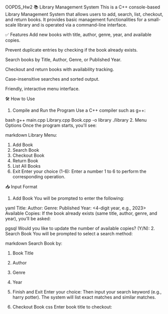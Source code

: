 OOPDS_Hw2
📚 Library Management System
This is a C++ console-based Library Management System that allows users to add, search, list, checkout, and return books. It provides basic management functionalities for a small-scale library and is operated via a command-line interface.

✅ Features
Add new books with title, author, genre, year, and available copies.

Prevent duplicate entries by checking if the book already exists.

Search books by Title, Author, Genre, or Published Year.

Checkout and return books with availability tracking.

Case-insensitive searches and sorted output.

Friendly, interactive menu interface.

🛠 How to Use
1. Compile and Run the Program
Use a C++ compiler such as g++:

bash
g++ main.cpp Library.cpp Book.cpp -o library
./library
2. Menu Options
Once the program starts, you'll see:

markdown
Library Menu:
1. Add Book
2. Search Book
3. Checkout Book
4. Return Book
5. List All Books
6. Exit
Enter your choice (1-6):
Enter a number 1 to 6 to perform the corresponding operation.

📥 Input Format
1. Add Book
You will be prompted to enter the following:

yaml
Title: <book title>
Author: <author name>
Genre: <genre>
Published Year: <4-digit year, e.g., 2023>
Available Copies: <positive integer>
If the book already exists (same title, author, genre, and year), you’ll be asked:

pgsql
Would you like to update the number of available copies? (Y/N):
2. Search Book
You will be prompted to select a search method:

markdown
Search Book by:
1. Book Title
2. Author
3. Genre
4. Year
5. Finish and Exit
Enter your choice:
Then input your search keyword (e.g., harry potter).
The system will list exact matches and similar matches.

3. Checkout Book
css
Enter book title to checkout: <title>
If the book exists and copies are available, checkout is successful and copies will be decreased by 1. Otherwise, an error message is displayed.

4. Return Book
kotlin
Enter book title to return: <title>
Returns the book and increases the copy count. Only accepted if the book was checked out before.

5. List All Books
Displays all books in a nicely formatted table, sorted by title. Example:

markdown
No.  Title                          Author              Genre               Year  Copies
------------------------------------------------------------------------------------------
1    THE HOBBIT                     J.R.R. TOLKIEN      Fantasy             1937  5
2    TO KILL A MOCKINGBIRD          HARPER LEE          Fiction             1960  2
📂 Project Structure
kotlin
.
├── Book.h        # Book class declaration
├── Book.cpp      # Book class implementation
├── Library.h     # Library class declaration
├── Library.cpp   # Library class implementation
├── main.cpp      # Entry point with menu loop
📌 Requirements
C++11 or newer

Standard C++ libraries: iostream, string, vector, iomanip, etc.

No external dependencies

